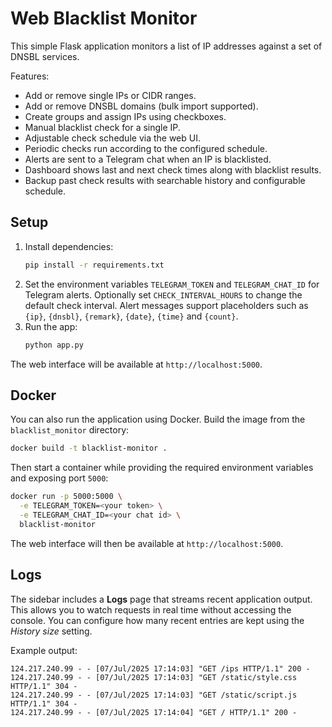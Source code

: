 # Web Blacklist Monitor

This simple Flask application monitors a list of IP addresses against a set of DNSBL services.

Features:
- Add or remove single IPs or CIDR ranges.
- Add or remove DNSBL domains (bulk import supported).
- Create groups and assign IPs using checkboxes.
- Manual blacklist check for a single IP.
- Adjustable check schedule via the web UI.
- Periodic checks run according to the configured schedule.
- Alerts are sent to a Telegram chat when an IP is blacklisted.
- Dashboard shows last and next check times along with blacklist results.
- Backup past check results with searchable history and configurable schedule.

## Setup

1. Install dependencies:
   ```bash
   pip install -r requirements.txt
   ```
2. Set the environment variables `TELEGRAM_TOKEN` and `TELEGRAM_CHAT_ID` for Telegram alerts.
   Optionally set `CHECK_INTERVAL_HOURS` to change the default check interval.
   Alert messages support placeholders such as `{ip}`, `{dnsbl}`, `{remark}`, `{date}`, `{time}` and `{count}`.
3. Run the app:
   ```bash
   python app.py
   ```

The web interface will be available at `http://localhost:5000`.

## Docker

You can also run the application using Docker. Build the image from the
`blacklist_monitor` directory:

```bash
docker build -t blacklist-monitor .
```

Then start a container while providing the required environment variables and
exposing port `5000`:

```bash
docker run -p 5000:5000 \
  -e TELEGRAM_TOKEN=<your token> \
  -e TELEGRAM_CHAT_ID=<your chat id> \
  blacklist-monitor
```

The web interface will then be available at `http://localhost:5000`.

## Logs

The sidebar includes a **Logs** page that streams recent application output.
This allows you to watch requests in real time without accessing the console.
You can configure how many recent entries are kept using the *History size* setting.

Example output:

```
124.217.240.99 - - [07/Jul/2025 17:14:03] "GET /ips HTTP/1.1" 200 -
124.217.240.99 - - [07/Jul/2025 17:14:03] "GET /static/style.css HTTP/1.1" 304 -
124.217.240.99 - - [07/Jul/2025 17:14:03] "GET /static/script.js HTTP/1.1" 304 -
124.217.240.99 - - [07/Jul/2025 17:14:04] "GET / HTTP/1.1" 200 -
```

